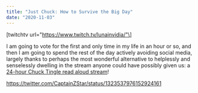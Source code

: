 ```yaml
---
title: "Just Chuck: How to Survive the Big Day"
date: "2020-11-03"
---
```


\[twitchtv url="https://www.twitch.tv/lunainvidia/"\]

I am going to vote for the first and only time in my life in an hour or so, and then I am going to spend the rest of the day actively avoiding social media, largely thanks to perhaps the most wonderful alternative to helplessly and senselessly dwelling in the stream anyone could have possibly given us: a [24-hour Chuck Tingle read aloud stream](https://www.twitch.tv/lunainvidia)!

https://twitter.com/CaptainZStar/status/1323537976152924161
